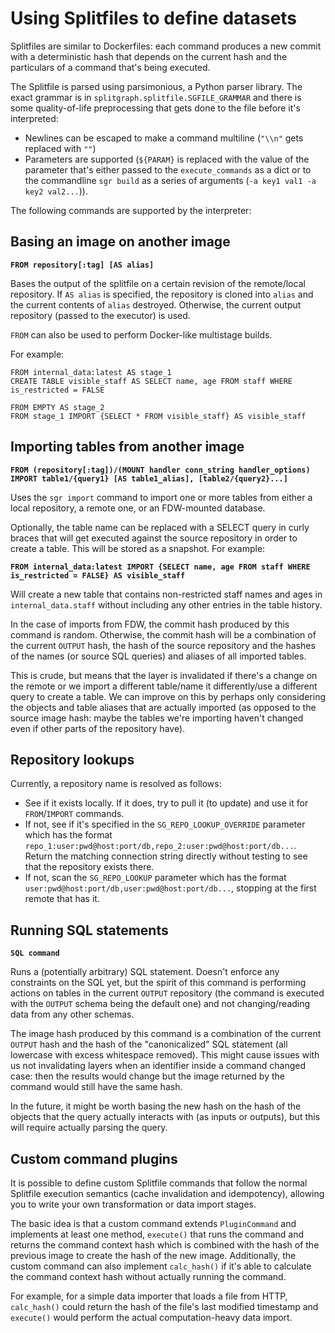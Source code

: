 Using Splitfiles to define datasets
===================================

Splitfiles are similar to Dockerfiles: each command produces a new
commit with a deterministic hash that depends on the current hash and
the particulars of a command that's being executed.

The Splitfile is parsed using parsimonious, a Python parser library. The
exact grammar is in `splitgraph.splitfile.SGFILE_GRAMMAR` and there is
some quality-of-life preprocessing that gets done to the file before
it's interpreted:

-   Newlines can be escaped to make a command multiline (`"\\n"` gets
    replaced with `""`)
-   Parameters are supported (`${PARAM}` is replaced with the value of
    the parameter that's either passed to the `execute_commands` as a
    dict or to the commandline `sgr build` as a series of arguments
    (`-a key1 val1 -a key2 val2...`)).

The following commands are supported by the interpreter:

Basing an image on another image
--------------------------------

**`FROM repository[:tag] [AS alias]`**

Bases the output of the splitfile on a certain revision of the
remote/local repository. If `AS alias` is specified, the repository
is cloned into `alias` and the current contents of `alias`
destroyed. Otherwise, the current output repository (passed to
the executor) is used.

`FROM` can also be used to perform Docker-like multistage builds.

For example:

    FROM internal_data:latest AS stage_1
    CREATE TABLE visible_staff AS SELECT name, age FROM staff WHERE is_restricted = FALSE

    FROM EMPTY AS stage_2
    FROM stage_1 IMPORT {SELECT * FROM visible_staff} AS visible_staff

Importing tables from another image
-----------------------------------

**`FROM (repository[:tag])/(MOUNT handler conn_string handler_options)
    IMPORT table1/{query1} [AS table1_alias], [table2/{query2}...]`**

Uses the `sgr import` command to import one or more tables from
either a local repository, a remote one, or an FDW-mounted database.

Optionally, the table name can be replaced with a SELECT query in curly
braces that will get executed against the source repository in order to
create a table. This will be stored as a snapshot. For example:

**`FROM internal_data:latest IMPORT {SELECT name, age FROM staff WHERE is_restricted = FALSE} AS visible_staff`**

Will create a new table that contains non-restricted staff names and
ages in `internal_data.staff` without including any other entries in
the table history.

In the case of imports from FDW, the commit hash produced by this
command is random. Otherwise, the commit hash will be a combination
of the current `OUTPUT` hash, the hash of the source repository and
the hashes of the names (or source SQL queries) and aliases of all
imported tables.

This is crude, but means that the layer is invalidated if there's a
change on the remote or we import a different table/name it
differently/use a different query to create a table. We can improve on
this by perhaps only considering the objects and table aliases that are
actually imported (as opposed to the source image hash: maybe the tables
we're importing haven't changed even if other parts of the repository
have).

Repository lookups
------------------

Currently, a repository name is resolved as follows:

-   See if it exists locally. If it does, try to pull it (to update) and use it for
    `FROM`/`IMPORT` commands.
-   If not, see if it's specified in the `SG_REPO_LOOKUP_OVERRIDE`
    parameter which has the format
    `repo_1:user:pwd@host:port/db,repo_2:user:pwd@host:port/db...`.
    Return the matching connection string directly without testing to
    see that the repository exists there.
-   If not, scan the `SG_REPO_LOOKUP` parameter which has the format
    `user:pwd@host:port/db,user:pwd@host:port/db...`, stopping at the
    first remote that has it.

Running SQL statements
----------------------

**`SQL command`**

Runs a (potentially arbitrary) SQL statement. Doesn't enforce any
constraints on the SQL yet, but the spirit of this command is
performing actions on tables in the current `OUTPUT` repository (the
command is executed with the `OUTPUT` schema being the default one)
and not changing/reading data from any other schemas.

The image hash produced by this command is a combination of the current
`OUTPUT` hash and the hash of the "canonicalized" SQL statement (all
lowercase with excess whitespace removed). This might cause issues with
us not invalidating layers when an identifier inside a command changed
case: then the results would change but the image returned by the
command would still have the same hash.

In the future, it might be worth basing the new hash on the hash of the
objects that the query actually interacts with (as inputs or outputs),
but this will require actually parsing the query.

Custom command plugins
----------------------

It is possible to define custom Splitfile commands that follow the
normal Splitfile execution semantics (cache invalidation and
idempotency), allowing you to write your own transformation or data
import stages.

The basic idea is that a custom command extends `PluginCommand` and
implements at least one method, `execute()` that runs the command and
returns the command context hash which is combined with the hash of the
previous image to create the hash of the new image. Additionally, the
custom command can also implement `calc_hash()` if it's able to
calculate the command context hash without actually running the command.

For example, for a simple data importer that loads a file from HTTP,
`calc_hash()` could return the hash of the file's last modified
timestamp and `execute()` would perform the actual computation-heavy
data import.
